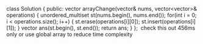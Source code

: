 class Solution {
public:
vector<int> arrayChange(vector<int>& nums, vector<vector<int>>& operations) {
unordered_multiset<int> st(nums.begin(), nums.end());
for(int i = 0; i < operations.size(); i++) {
st.erase(operations[i][0]);
st.insert(operations[i][1]);
}
vector<int> ans(st.begin(), st.end());
return ans;
}
};
​
check this out 456ms only or use global array to reduce time complexity